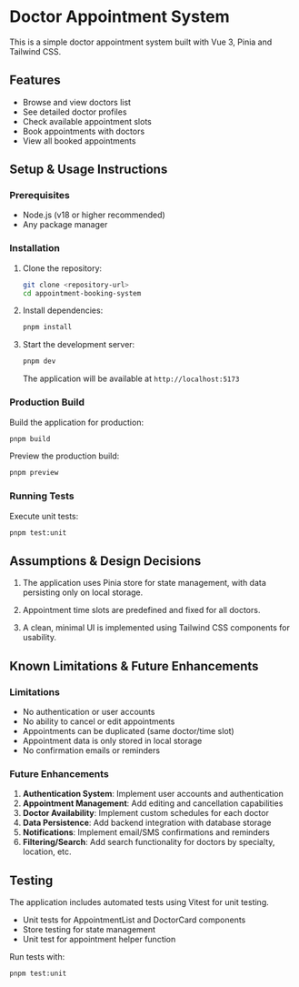 # Doctor Appointment System

This is a simple doctor appointment system built with Vue 3, Pinia and Tailwind CSS.

## Features

- Browse and view doctors list
- See detailed doctor profiles
- Check available appointment slots
- Book appointments with doctors
- View all booked appointments

## Setup & Usage Instructions

### Prerequisites

- Node.js (v18 or higher recommended)
- Any package manager

### Installation

1. Clone the repository:

   ```sh
   git clone <repository-url>
   cd appointment-booking-system
   ```

2. Install dependencies:

   ```sh
   pnpm install
   ```

3. Start the development server:
   ```sh
   pnpm dev
   ```
   The application will be available at `http://localhost:5173`

### Production Build

Build the application for production:

```sh
pnpm build
```

Preview the production build:

```sh
pnpm preview
```

### Running Tests

Execute unit tests:

```sh
pnpm test:unit
```

## Assumptions & Design Decisions

1. The application uses Pinia store for state management, with data persisting only on local storage.

2. Appointment time slots are predefined and fixed for all doctors.

3. A clean, minimal UI is implemented using Tailwind CSS components for usability.

## Known Limitations & Future Enhancements

### Limitations

- No authentication or user accounts
- No ability to cancel or edit appointments
- Appointments can be duplicated (same doctor/time slot)
- Appointment data is only stored in local storage
- No confirmation emails or reminders

### Future Enhancements

1. **Authentication System**: Implement user accounts and authentication
2. **Appointment Management**: Add editing and cancellation capabilities
3. **Doctor Availability**: Implement custom schedules for each doctor
4. **Data Persistence**: Add backend integration with database storage
5. **Notifications**: Implement email/SMS confirmations and reminders
6. **Filtering/Search**: Add search functionality for doctors by specialty, location, etc.

## Testing

The application includes automated tests using Vitest for unit testing.

- Unit tests for AppointmentList and DoctorCard components
- Store testing for state management
- Unit test for appointment helper function

Run tests with:

```sh
pnpm test:unit
```

